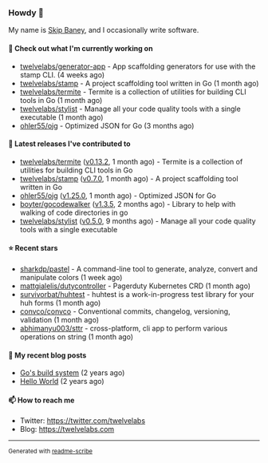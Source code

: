 ### Howdy 👋

My name is [Skip Baney](https://twelvelabs.com), and I occasionally write software.

#### 👷 Check out what I'm currently working on

- [twelvelabs/generator-app](https://github.com/twelvelabs/generator-app) - App scaffolding generators for use with the stamp CLI. (4 weeks ago)
- [twelvelabs/stamp](https://github.com/twelvelabs/stamp) - A project scaffolding tool written in Go (1 month ago)
- [twelvelabs/termite](https://github.com/twelvelabs/termite) - Termite is a collection of utilities for building CLI tools in Go (1 month ago)
- [twelvelabs/stylist](https://github.com/twelvelabs/stylist) - Manage all your code quality tools with a single executable (1 month ago)
- [ohler55/ojg](https://github.com/ohler55/ojg) - Optimized JSON for Go (3 months ago)

#### 🔭 Latest releases I've contributed to

- [twelvelabs/termite](https://github.com/twelvelabs/termite) ([v0.13.2](https://github.com/twelvelabs/termite/releases/tag/v0.13.2), 1 month ago) - Termite is a collection of utilities for building CLI tools in Go
- [twelvelabs/stamp](https://github.com/twelvelabs/stamp) ([v0.7.0](https://github.com/twelvelabs/stamp/releases/tag/v0.7.0), 1 month ago) - A project scaffolding tool written in Go
- [ohler55/ojg](https://github.com/ohler55/ojg) ([v1.25.0](https://github.com/ohler55/ojg/releases/tag/v1.25.0), 1 month ago) - Optimized JSON for Go
- [boyter/gocodewalker](https://github.com/boyter/gocodewalker) ([v1.3.5](https://github.com/boyter/gocodewalker/releases/tag/v1.3.5), 2 months ago) - Library to help with walking of code directories in go
- [twelvelabs/stylist](https://github.com/twelvelabs/stylist) ([v0.5.0](https://github.com/twelvelabs/stylist/releases/tag/v0.5.0), 9 months ago) - Manage all your code quality tools with a single executable

#### ⭐ Recent stars

- [sharkdp/pastel](https://github.com/sharkdp/pastel) - A command-line tool to generate, analyze, convert and manipulate colors (1 week ago)
- [mattgialelis/dutycontroller](https://github.com/mattgialelis/dutycontroller) - Pagerduty Kubernetes CRD (1 month ago)
- [survivorbat/huhtest](https://github.com/survivorbat/huhtest) - huhtest is a work-in-progress test library for your huh forms (1 month ago)
- [convco/convco](https://github.com/convco/convco) - Conventional commits, changelog, versioning, validation (1 month ago)
- [abhimanyu003/sttr](https://github.com/abhimanyu003/sttr) - cross-platform, cli app to perform various operations on string (1 month ago)

#### 📜 My recent blog posts

- [Go&#39;s build system](https://twelvelabs.com/2023/01/02/go-build-system/) (2 years ago)
- [Hello World](https://twelvelabs.com/2022/11/20/hello-world/) (2 years ago)

#### 📫 How to reach me

- Twitter: <https://twitter.com/twelvelabs>
- Blog: <https://twelvelabs.com>

---

<sup>Generated with [readme-scribe](https://github.com/muesli/readme-scribe)</sup>
